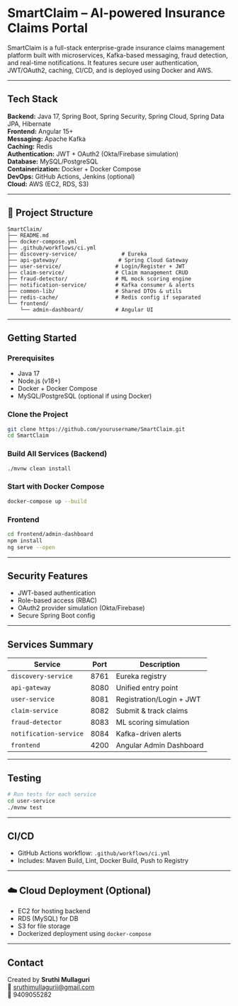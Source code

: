 # SmartClaim – AI-powered Insurance Claims Portal

SmartClaim is a full-stack enterprise-grade insurance claims management platform built with microservices, Kafka-based messaging, fraud detection, and real-time notifications. It features secure user authentication, JWT/OAuth2, caching, CI/CD, and is deployed using Docker and AWS.

---

## Tech Stack

**Backend:** Java 17, Spring Boot, Spring Security, Spring Cloud, Spring Data JPA, Hibernate  
**Frontend:** Angular 15+  
**Messaging:** Apache Kafka  
**Caching:** Redis  
**Authentication:** JWT + OAuth2 (Okta/Firebase simulation)  
**Database:** MySQL/PostgreSQL  
**Containerization:** Docker + Docker Compose  
**DevOps:** GitHub Actions, Jenkins (optional)  
**Cloud:** AWS (EC2, RDS, S3)

---

## 📁 Project Structure

```
SmartClaim/
├── README.md
├── docker-compose.yml
├── .github/workflows/ci.yml
├── discovery-service/              # Eureka
├── api-gateway/                   # Spring Cloud Gateway
├── user-service/                 # Login/Register + JWT
├── claim-service/                # Claim management CRUD
├── fraud-detector/               # ML mock scoring engine
├── notification-service/         # Kafka consumer & alerts
├── common-lib/                   # Shared DTOs & utils
├── redis-cache/                  # Redis config if separated
└── frontend/
    └── admin-dashboard/          # Angular UI
```

---

## Getting Started

### Prerequisites
- Java 17
- Node.js (v18+)
- Docker + Docker Compose
- MySQL/PostgreSQL (optional if using Docker)

### Clone the Project
```bash
git clone https://github.com/yourusername/SmartClaim.git
cd SmartClaim
```

### Build All Services (Backend)
```bash
./mvnw clean install
```

### Start with Docker Compose
```bash
docker-compose up --build
```

### Frontend
```bash
cd frontend/admin-dashboard
npm install
ng serve --open
```

---

## Security Features
- JWT-based authentication
- Role-based access (RBAC)
- OAuth2 provider simulation (Okta/Firebase)
- Secure Spring Boot config

---

## Services Summary

| Service | Port | Description |
|--------|------|-------------|
| `discovery-service` | 8761 | Eureka registry |
| `api-gateway` | 8080 | Unified entry point |
| `user-service` | 8081 | Registration/Login + JWT |
| `claim-service` | 8082 | Submit & track claims |
| `fraud-detector` | 8083 | ML scoring simulation |
| `notification-service` | 8084 | Kafka-driven alerts |
| `frontend` | 4200 | Angular Admin Dashboard |

---

## Testing
```bash
# Run tests for each service
cd user-service
./mvnw test
```

---

## CI/CD
- GitHub Actions workflow: `.github/workflows/ci.yml`
- Includes: Maven Build, Lint, Docker Build, Push to Registry

---

## ☁️ Cloud Deployment (Optional)
- EC2 for hosting backend
- RDS (MySQL) for DB
- S3 for file storage
- Dockerized deployment using `docker-compose`

---

## Contact
Created by **Sruthi Mullaguri**  
📧 sruthimullagurii@gmail.com  
📱 9409055282


